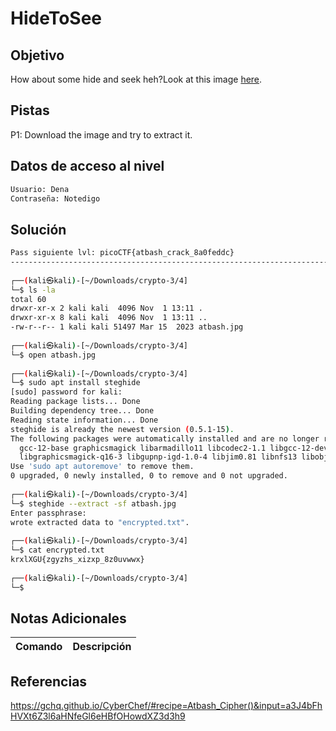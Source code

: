 # HideToSee
## Objetivo
How about some hide and seek heh?Look at this image [here](https://artifacts.picoctf.net/c/238/atbash.jpg).
## Pistas
P1: Download the image and try to extract it.

## Datos de acceso al nivel
```bash
Usuario: Dena
Contraseña: Notedigo
```
## Solución
```bash
Pass siguiente lvl: picoCTF{atbash_crack_8a0feddc}
------------------------------------------------------------------------------------
                                                                                                                     
┌──(kali㉿kali)-[~/Downloads/crypto-3/4]
└─$ ls -la
total 60
drwxr-xr-x 2 kali kali  4096 Nov  1 13:11 .
drwxr-xr-x 8 kali kali  4096 Nov  1 13:11 ..
-rw-r--r-- 1 kali kali 51497 Mar 15  2023 atbash.jpg
                                                                                                                     
┌──(kali㉿kali)-[~/Downloads/crypto-3/4]
└─$ open atbash.jpg 
                                                                                                                     
┌──(kali㉿kali)-[~/Downloads/crypto-3/4]
└─$ sudo apt install steghide          
[sudo] password for kali: 
Reading package lists... Done
Building dependency tree... Done
Reading state information... Done
steghide is already the newest version (0.5.1-15).
The following packages were automatically installed and are no longer required:
  gcc-12-base graphicsmagick libarmadillo11 libcodec2-1.1 libgcc-12-dev libgfapi0 libgfrpc0 libgfxdr0 libglusterfs0
  libgraphicsmagick-q16-3 libgupnp-igd-1.0-4 libjim0.81 libnfs13 libobjc-12-dev libstdc++-12-dev python3-jdcal
Use 'sudo apt autoremove' to remove them.
0 upgraded, 0 newly installed, 0 to remove and 0 not upgraded.
                                                                                                                     
┌──(kali㉿kali)-[~/Downloads/crypto-3/4]
└─$ steghide --extract -sf atbash.jpg  
Enter passphrase: 
wrote extracted data to "encrypted.txt".
                                                                                                                     
┌──(kali㉿kali)-[~/Downloads/crypto-3/4]
└─$ cat encrypted.txt 
krxlXGU{zgyzhs_xizxp_8z0uvwwx}
                                                                                                                     
┌──(kali㉿kali)-[~/Downloads/crypto-3/4]
└─$ 

```
## Notas Adicionales

| Comando  | Descripción | 
|------------|--------------|

## Referencias 
https://gchq.github.io/CyberChef/#recipe=Atbash_Cipher()&input=a3J4bFhHVXt6Z3l6aHNfeGl6eHBfOHowdXZ3d3h9
